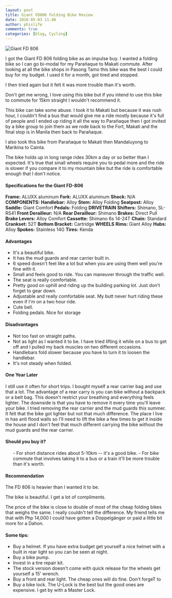 ```yaml
---
layout: post
title: Giant FD806 Folding Bike Review
date: 2016-05-03 11:48
author: phislife
comments: true
categories: [blog, Cycling]
---
```


![Giant FD 806][giant]

I got the Giant FD 806 folding bike as an impulse buy. I wanted a folding bike so I can go bi-modal for my Parañaque to Makati commute. After looking at all the bike shops in Pasong Tamo this bike was the best I could buy for my budget. I used it for a month, got tired and stopped.

I then tried again but it felt it was more trouble than it's worth.

Don't get me wrong, I love using this bike but if you intend to use this bike to commute for 15km straight I wouldn't recommend it.

This bike can take some abuse. I took it to Makati but because it was rush hour, I couldn't find a bus that would give me a ride mostly because it's full of people and I ended up riding it all the way to Parañaque then I got invited by a bike group to join them as we rode back to the Fort, Makati and the final stop is in Manila then back to Parañaque.

I also took this bike from Parañaque to Makati then Mandaluyong to Marikina to Cainta.

The bike holds up in long range rides 30km a day or so better than I expected. It's true that small wheels require you to pedal more and the ride is slower if you compare it to my mountain bike but the ride is comfortable enough that I don't notice.

#### Specifications for the Giant FD-806

**Frame:**  ALUXX aluminum
**Fork:**   ALUXX aluminum
**Shock:**  N/A
**COMPONENTS:**
**Handlebar:**  Alloy
**Stem:**   Alloy Folding
**Seatpost:**   Alloy
**Saddle:** Giant Comfort
**Pedals:** Folding
**DRIVETRAIN**
**Shifters:**   Shimano, SL-RS41
**Front Derailleur:**   N/A
**Rear Derailleur:**    Shimano
**Brakes:** Direct Pull
**Brake Levers:**   Alloy Comfort
**Cassette:**   Shimano 6s 14-24T
**Chain:**  Standard
**Crankset:**   52T
**Bottom Bracket:** Cartridge
**WHEELS**
**Rims:**   Giant Alloy
**Hubs:**   Alloy
**Spokes:** Stainless 14G
**Tires:**  Kenda

#### Advantages


- It's a beautiful bike.
- It has the mud guards and rear carrier built in.
- 6 speed doesn't feel like a lot but when you are using them well you're fine with it.
- Small and feels good to ride. You can maneuver through the traffic well.
- The seat is really comfortable.
- Pretty good on uphill and riding up the building parking lot. Just don't forget to gear down.
- Adjustable and really comfortable seat. My butt never hurt riding these even if I'm on a two hour ride.
- Cute bell.
- Folding pedals. Nice for storage
</ul>

#### Disadvantages


- Not too fast on straight paths.
- Not as light as I wanted it to be. I have tried lifting it while on a bus to get off and I pulled my back muscles on two different occasions.
- Handlebars fold slower because you have to turn it to loosen the handlebar.
- It's not steady when folded.


#### One Year Later

I still use it often for short trips.
I bought myself a rear carrier bag and use that a lot. The advantage of a rear carry is you can bike without a backpack or a belt bag. This doesn't restrict your breathing and everything feels lighter. The downside is that you have to remove it every time you'll leave your bike.
I tried removing the rear carrier and the mud guards this summer. It felt that the bike got lighter but not that much difference. The place I live in has anti flood walls so I'll need to lift the bike a few times to get it inside the house and I don't feel that much different carrying the bike without the mud guards and the rear carrier.

#### Should you buy it?

<ul>
- For short distance rides about 5-10km -- it's a good bike.
- For bike commute that involves taking it to a bus or a train it'll be more trouble than it's worth.
</ul>

#### Recommendation

The FD 806 is heavier than I wanted it to be.

The bike is beautiful. I get a lot of compliments.

The price of the bike is close to double of most of the cheap folding bikes that weighs the same. I really couldn't tell the difference.
My friend tells me that with Php 14,000 I could have gotten a Doppelgänger or paid a little bit more for a Dahon.

#### Some tips:


- Buy a helmet. If you have extra budget get yourself a nice helmet with a built in rear light so you can be seen at night.
- Buy a bike pump.
- Invest in a tire repair kit.
- The stock version doesn't come with quick release for the wheels get yourself a 15' wrench.
- Buy a front and rear light. The cheap ones will do fine. Don't forgeT to
- Buy a bike lock. The U-Lock is the best but the good ones are expensive. I get by with a Master Lock.




[giant]: https://github.com/kevinolega/philippineislandliving/images/GiantFD806.jpg "Giant FD 806"

